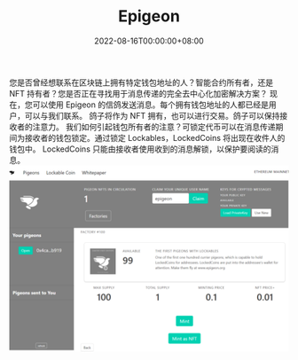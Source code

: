 ﻿---
title: "Epigeon"
description: "有价值的消息"
date: 2022-08-16T00:00:00+08:00
lastmod: 2022-08-16T00:00:00+08:00
draft: false
authors: ["boogArno"]
featuredImage: "epigeon.png"
tags: ["Social","Epigeon"]
categories: ["nfts"]
nfts: ["Social"]
blockchain: ""
website: "https://www.epigeon.org/"
twitter: "https://twitter.com/team_epigeon"
discord: ""
telegram: ""
github: ""
youtube: ""
twitch: ""
facebook: "https://www.facebook.com/epigeon.org"
instagram: ""
reddit: ""
medium: ""
steam: ""
gitbook: ""
googleplay: ""
appstore: ""
status: "Live"
weight: 
lightgallery: true
toc: true
pinned: false
recommend: false
recommend1: false
---
您是否曾经想联系在区块链上拥有特定钱包地址的人？智能合约所有者，还是 NFT 持有者？您是否正在寻找用于消息传递的完全去中心化加密解决方案？
现在，您可以使用 Epigeon 的信鸽发送消息。每个拥有钱包地址的人都已经是用户，可以与我们联系。
鸽子将作为 NFT 拥有，也可以进行交易。鸽子可以保持接收者的注意力。
我们如何引起钱包所有者的注意？可锁定代币可以在消息传递期间为接收者的钱包锁定。通过锁定 Lockables，LockedCoins 将出现在收件人的钱包中。 LockedCoins 只能由接收者使用收到的消息解锁，以保护要阅读的消息。![epigeon-dapp-social-ethereum-image1_203732664127f1fab4b03dc79bc59e9c](epigeon-dapp-social-ethereum-image1_203732664127f1fab4b03dc79bc59e9c.png)